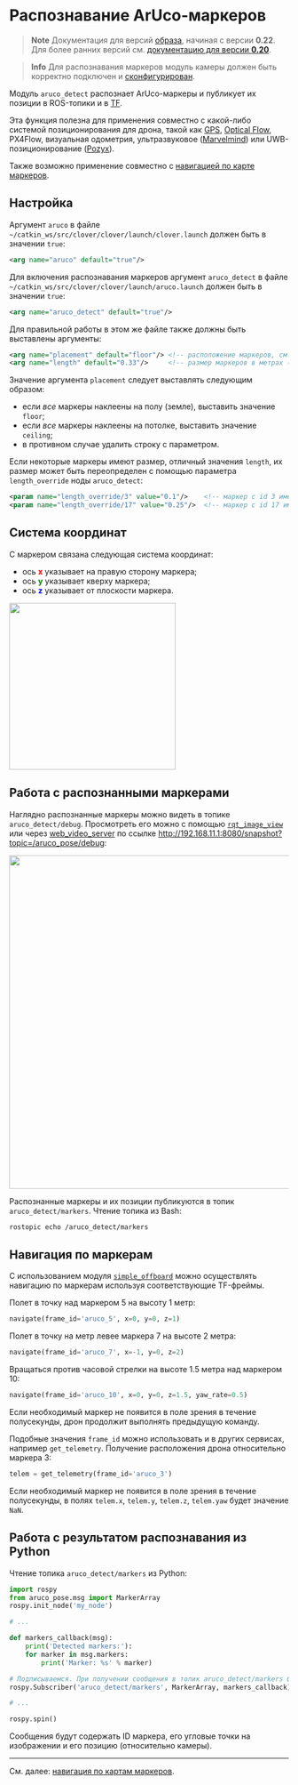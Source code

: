 # Распознавание ArUco-маркеров

> **Note** Документация для версий [образа](image.md), начиная с версии **0.22**. Для более ранних версий см. [документацию для версии **0.20**](https://github.com/CopterExpress/clover/blob/v0.20/docs/ru/aruco_marker.md).

<!-- -->

> **Info** Для распознавания маркеров модуль камеры должен быть корректно подключен и [сконфигурирован](camera_setup.md).

Модуль `aruco_detect` распознает ArUco-маркеры и публикует их позиции в ROS-топики и в [TF](frames.md).

Эта функция полезна для применения совместно с какой-либо системой позиционирования для дрона, такой как [GPS](gps.md), [Optical Flow](optical_flow.md), PX4Flow, визуальная одометрия, ультразвуковое ([Marvelmind](https://marvelmind.com)) или UWB-позиционирование ([Pozyx](https://www.pozyx.io)).

Также возможно применение совместно с [навигацией по карте маркеров](aruco_map.md).

## Настройка

Аргумент `aruco` в файле `~/catkin_ws/src/clover/clover/launch/clover.launch` должен быть в значении `true`:

```xml
<arg name="aruco" default="true"/>
```

Для включения распознавания маркеров аргумент `aruco_detect` в файле `~/catkin_ws/src/clover/clover/launch/aruco.launch` должен быть в значении `true`:

```xml
<arg name="aruco_detect" default="true"/>
```

Для правильной работы в этом же файле также должны быть выставлены аргументы:

```xml
<arg name="placement" default="floor"/> <!-- расположение маркеров, см. далее -->
<arg name="length" default="0.33"/>     <!-- размер маркеров в метрах (не включая белую рамку) -->
```

Значение аргумента `placement` следует выставлять следующим образом:

* если *все* маркеры наклеены на полу (земле), выставить значение `floor`;
* если *все* маркеры наклеены на потолке, выставить значение `ceiling`;
* в противном случае удалить строку с параметром.

Если некоторые маркеры имеют размер, отличный значения `length`, их размер может быть переопределен с помощью параметра `length_override` ноды `aruco_detect`:

```xml
<param name="length_override/3" value="0.1"/>    <!-- маркер c id 3 имеет размер 10 см -->
<param name="length_override/17" value="0.25"/>  <!-- маркер c id 17 имеет размер 25 см -->
```

## Система координат

С маркером связана следующая система координат:

* ось **<font color=red>x</font>** указывает на правую сторону маркера;
* ось **<font color=green>y</font>** указывает кверху маркера;
* ось **<font color=blue>z</font>** указывает от плоскости маркера.

<img src="../assets/aruco-axis.png" width="300">

## Работа с распознанными маркерами

Наглядно распознанные маркеры можно видеть в топике `aruco_detect/debug`. Просмотреть его можно с помощью [`rqt_image_view`](rviz.md) или через [web_video_server](web_video_server.md) по ссылке http://192.168.11.1:8080/snapshot?topic=/aruco_pose/debug:

<img src="../assets/aruco-detect-debug.png" width=600>

Распознанные маркеры и их позиции публикуются в топик `aruco_detect/markers`. Чтение топика из Bash:

```bash
rostopic echo /aruco_detect/markers
```

## Навигация по маркерам

С использованием модуля [`simple_offboard`](simple_offboard.md) можно осуществлять навигацию по маркерам используя соответствующие TF-фреймы.

Полет в точку над маркером 5 на высоту 1 метр:

```python
navigate(frame_id='aruco_5', x=0, y=0, z=1)
```

Полет в точку на метр левее маркера 7 на высоте 2 метра:

```python
navigate(frame_id='aruco_7', x=-1, y=0, z=2)
```

Вращаться против часовой стрелки на высоте 1.5 метра над маркером 10:

```python
navigate(frame_id='aruco_10', x=0, y=0, z=1.5, yaw_rate=0.5)
```

Если необходимый маркер не появится в поле зрения в течение полусекунды, дрон продолжит выполнять предыдущую команду.

Подобные значения `frame_id` можно использовать и в других сервисах, например `get_telemetry`. Получение расположения дрона относительно маркера 3:

```python
telem = get_telemetry(frame_id='aruco_3')
```

Если необходимый маркер не появится в поле зрения в течение полусекунды, в полях `telem.x`, `telem.y`, `telem.z`, `telem.yaw` будет значение `NaN`.

## Работа с результатом распознавания из Python

Чтение топика `aruco_detect/markers` из Python:

```python
import rospy
from aruco_pose.msg import MarkerArray
rospy.init_node('my_node')

# ...

def markers_callback(msg):
    print('Detected markers:'):
    for marker in msg.markers:
        print('Marker: %s' % marker)

# Подписываемся. При получении сообщения в топик aruco_detect/markers будет вызвана функция markers_callback.
rospy.Subscriber('aruco_detect/markers', MarkerArray, markers_callback)

# ...

rospy.spin()
```

Сообщения будут содержать ID маркера, его угловые точки на изображении и его позицию (относительно камеры).

---

См. далее: [навигация по картам маркеров](aruco_map.md).
